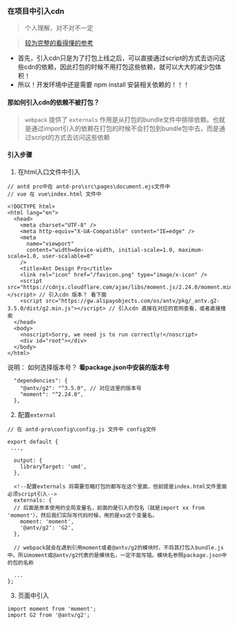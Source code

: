 ### 在项目中引入cdn
> 个人理解，对不对不一定

> [较为完整的看得懂的参考](https://juejin.im/post/5a7b22026fb9a0634b4d6393)

- 首先，引入cdn只是为了打包上线之后，可以直接通过script的方式去访问这些cdn的依赖，因此打包的时候不用打包这些依赖，就可以大大的减少包体积！
- 所以！开发环境中还是需要 npm install 安装相关依赖的！！！

#### 那如何引入cdn的依赖不被打包？
> `webpack` 提供了 `externals` 作用是从打包的bundle文件中排除依赖。也就是通过import引入的依赖在打包的时候不会打包到bundle包中去，而是通过script的方式去访问这些依赖

#### 引入步骤
1. 在html入口文件中引入
```
// antd pro中在 antd-pro\src\pages\document.ejs文件中
// vue 在 vue\index.html 文件中

<!DOCTYPE html>
<html lang="en">
  <head>
    <meta charset="UTF-8" />
    <meta http-equiv="X-UA-Compatible" content="IE=edge" />
    <meta
      name="viewport"
      content="width=device-width, initial-scale=1.0, maximum-scale=1.0, user-scalable=0"
    />
    <title>Ant Design Pro</title>
    <link rel="icon" href="/favicon.png" type="image/x-icon" />
    <script src="https://cdnjs.cloudflare.com/ajax/libs/moment.js/2.24.0/moment.min.js"></script> // 引入cdn 版本？ 看下面
    <script src="https://gw.alipayobjects.com/os/antv/pkg/_antv.g2-3.5.0/dist/g2.min.js"></script> // 引入cdn 直接在对应的官网查看，或者直接搜索
  </head>
  <body>
    <noscript>Sorry, we need js to run correctly!</noscript>
    <div id="root"></div>
  </body>
</html>

```
说明： 如何选择版本号？ **看package.json中安装的版本号**
```
  "dependencies": {
    "@antv/g2": "^3.5.0", // 对应这里的版本号
    "moment": "^2.24.0",
  },
```

2. 配置`external`
```
// 在 antd-pro\config\config.js 文件中 config文件

export default {
 ...,
 
  output: {
    libraryTarget: 'umd',
  },
  
  <!--配置externals 将需要忽略打包的都写在这个里面，但前提是index.html文件里面必须script引入-->
  externals: {
  // 后面是原本使用的全局变量名，前面的是引入的包名（就是import xx from 'moment'），然后我们实际写代码时候，用的是xx这个变量名。
    moment: 'moment',   
    '@antv/g2': 'G2',
  },
  
  // webpack就会在遇到引用moment或者@antv/g2的模块时，不将其打包入bundle.js中。所以moment或@antv/g2代表的是模块名，一定不能写错。模块名参照package.json中的包的名称
  
  ...
};
```

3. 页面中引入
```
import moment from 'moment';
import G2 from '@antv/g2';
```
